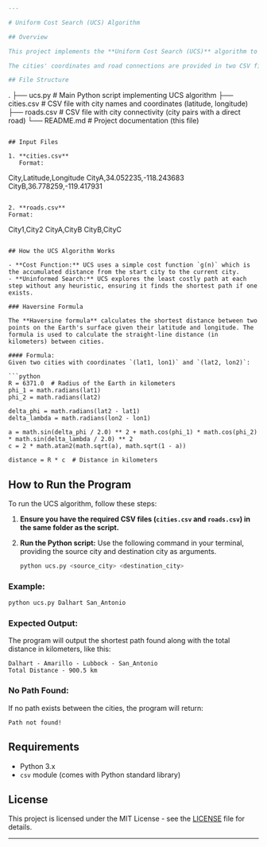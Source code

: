 ```markdown
---

# Uniform Cost Search (UCS) Algorithm

## Overview

This project implements the **Uniform Cost Search (UCS)** algorithm to find the shortest path between two cities based on geographical data. The UCS algorithm guarantees finding the least expensive path by exploring nodes in increasing order of cost.

The cities' coordinates and road connections are provided in two CSV files: `cities.csv` and `roads.csv`. The distance between cities is calculated using the **Haversine formula**, which accounts for the Earth's curvature.

## File Structure

```
.
├── ucs.py             # Main Python script implementing UCS algorithm
├── cities.csv         # CSV file with city names and coordinates (latitude, longitude)
├── roads.csv          # CSV file with city connectivity (city pairs with a direct road)
└── README.md          # Project documentation (this file)
```

## Input Files

1. **cities.csv**  
   Format:
   ```
   City,Latitude,Longitude
   CityA,34.052235,-118.243683
   CityB,36.778259,-119.417931
   ```

2. **roads.csv**  
   Format:
   ```
   City1,City2
   CityA,CityB
   CityB,CityC
   ```

## How the UCS Algorithm Works

- **Cost Function:** UCS uses a simple cost function `g(n)` which is the accumulated distance from the start city to the current city.
- **Uninformed Search:** UCS explores the least costly path at each step without any heuristic, ensuring it finds the shortest path if one exists.

### Haversine Formula

The **Haversine formula** calculates the shortest distance between two points on the Earth's surface given their latitude and longitude. The formula is used to calculate the straight-line distance (in kilometers) between cities.

#### Formula:
Given two cities with coordinates `(lat1, lon1)` and `(lat2, lon2)`:

```python
R = 6371.0  # Radius of the Earth in kilometers
phi_1 = math.radians(lat1)
phi_2 = math.radians(lat2)

delta_phi = math.radians(lat2 - lat1)
delta_lambda = math.radians(lon2 - lon1)

a = math.sin(delta_phi / 2.0) ** 2 + math.cos(phi_1) * math.cos(phi_2) * math.sin(delta_lambda / 2.0) ** 2
c = 2 * math.atan2(math.sqrt(a), math.sqrt(1 - a))

distance = R * c  # Distance in kilometers
```

## How to Run the Program

To run the UCS algorithm, follow these steps:

1. **Ensure you have the required CSV files (`cities.csv` and `roads.csv`) in the same folder as the script.**

2. **Run the Python script:**
   Use the following command in your terminal, providing the source city and destination city as arguments.

   ```bash
   python ucs.py <source_city> <destination_city>
   ```

### Example:

```bash
python ucs.py Dalhart San_Antonio
```

### Expected Output:

The program will output the shortest path found along with the total distance in kilometers, like this:

```
Dalhart - Amarillo - Lubbock - San_Antonio
Total Distance - 900.5 km
```

### No Path Found:

If no path exists between the cities, the program will return:
```
Path not found!
```

## Requirements

- Python 3.x
- `csv` module (comes with Python standard library)

## License

This project is licensed under the MIT License - see the [LICENSE](LICENSE) file for details.

---
```